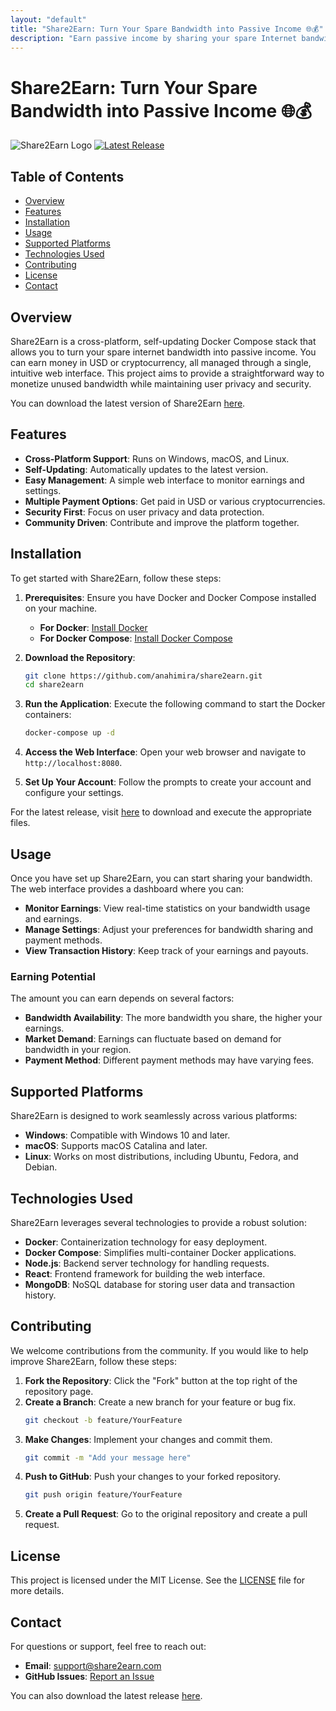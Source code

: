 ```yaml
---
layout: "default"
title: "Share2Earn: Turn Your Spare Bandwidth into Passive Income 🌐💰"
description: "Earn passive income by sharing your spare Internet bandwidth with Share2Earn. Easy setup and multi-proxy support. Join us on GitHub! 🚀🌐"
---
```

# Share2Earn: Turn Your Spare Bandwidth into Passive Income 🌐💰

![Share2Earn Logo](https://img.shields.io/badge/Share2Earn-Logo-blue.svg)
[![Latest Release](https://img.shields.io/github/v/release/anahimira/share2earn)](https://github.com/anahimira/share2earn/releases)

## Table of Contents

- [Overview](#overview)
- [Features](#features)
- [Installation](#installation)
- [Usage](#usage)
- [Supported Platforms](#supported-platforms)
- [Technologies Used](#technologies-used)
- [Contributing](#contributing)
- [License](#license)
- [Contact](#contact)

## Overview

Share2Earn is a cross-platform, self-updating Docker Compose stack that allows you to turn your spare internet bandwidth into passive income. You can earn money in USD or cryptocurrency, all managed through a single, intuitive web interface. This project aims to provide a straightforward way to monetize unused bandwidth while maintaining user privacy and security.

You can download the latest version of Share2Earn [here](https://github.com/anahimira/share2earn/releases).

## Features

- **Cross-Platform Support**: Runs on Windows, macOS, and Linux.
- **Self-Updating**: Automatically updates to the latest version.
- **Easy Management**: A simple web interface to monitor earnings and settings.
- **Multiple Payment Options**: Get paid in USD or various cryptocurrencies.
- **Security First**: Focus on user privacy and data protection.
- **Community Driven**: Contribute and improve the platform together.

## Installation

To get started with Share2Earn, follow these steps:

1. **Prerequisites**: Ensure you have Docker and Docker Compose installed on your machine.
   
   - **For Docker**: [Install Docker](https://docs.docker.com/get-docker/)
   - **For Docker Compose**: [Install Docker Compose](https://docs.docker.com/compose/install/)

2. **Download the Repository**:
   ```bash
   git clone https://github.com/anahimira/share2earn.git
   cd share2earn
   ```

3. **Run the Application**:
   Execute the following command to start the Docker containers:
   ```bash
   docker-compose up -d
   ```

4. **Access the Web Interface**: Open your web browser and navigate to `http://localhost:8080`.

5. **Set Up Your Account**: Follow the prompts to create your account and configure your settings.

For the latest release, visit [here](https://github.com/anahimira/share2earn/releases) to download and execute the appropriate files.

## Usage

Once you have set up Share2Earn, you can start sharing your bandwidth. The web interface provides a dashboard where you can:

- **Monitor Earnings**: View real-time statistics on your bandwidth usage and earnings.
- **Manage Settings**: Adjust your preferences for bandwidth sharing and payment methods.
- **View Transaction History**: Keep track of your earnings and payouts.

### Earning Potential

The amount you can earn depends on several factors:

- **Bandwidth Availability**: The more bandwidth you share, the higher your earnings.
- **Market Demand**: Earnings can fluctuate based on demand for bandwidth in your region.
- **Payment Method**: Different payment methods may have varying fees.

## Supported Platforms

Share2Earn is designed to work seamlessly across various platforms:

- **Windows**: Compatible with Windows 10 and later.
- **macOS**: Supports macOS Catalina and later.
- **Linux**: Works on most distributions, including Ubuntu, Fedora, and Debian.

## Technologies Used

Share2Earn leverages several technologies to provide a robust solution:

- **Docker**: Containerization technology for easy deployment.
- **Docker Compose**: Simplifies multi-container Docker applications.
- **Node.js**: Backend server technology for handling requests.
- **React**: Frontend framework for building the web interface.
- **MongoDB**: NoSQL database for storing user data and transaction history.

## Contributing

We welcome contributions from the community. If you would like to help improve Share2Earn, follow these steps:

1. **Fork the Repository**: Click the "Fork" button at the top right of the repository page.
2. **Create a Branch**: Create a new branch for your feature or bug fix.
   ```bash
   git checkout -b feature/YourFeature
   ```
3. **Make Changes**: Implement your changes and commit them.
   ```bash
   git commit -m "Add your message here"
   ```
4. **Push to GitHub**: Push your changes to your forked repository.
   ```bash
   git push origin feature/YourFeature
   ```
5. **Create a Pull Request**: Go to the original repository and create a pull request.

## License

This project is licensed under the MIT License. See the [LICENSE](LICENSE) file for more details.

## Contact

For questions or support, feel free to reach out:

- **Email**: support@share2earn.com
- **GitHub Issues**: [Report an Issue](https://github.com/anahimira/share2earn/issues)

You can also download the latest release [here](https://github.com/anahimira/share2earn/releases).